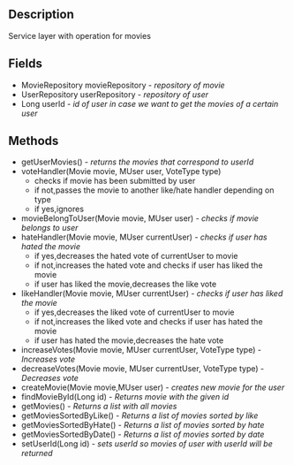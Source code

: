 ## Description
Service layer with operation for movies

## Fields
* MovieRepository movieRepository - *repository of movie*
* UserRepository userRepository - *repository of user*
* Long userId - *id of user in case we want to get the movies of a certain user*

## Methods
* getUserMovies() - *returns the movies that correspond to userId*
* voteHandler(Movie movie, MUser user, VoteType type)
    * checks if movie has been submitted by user
    * if not,passes the movie to another like/hate handler depending on type
    * if yes,ignores
* movieBelongToUser(Movie movie, MUser user) - *checks if movie belongs to user*
* hateHandler(Movie movie, MUser currentUser) - *checks if user has hated the movie*
  * if yes,decreases the hated vote of currentUser to movie
  * if not,increases the hated vote and checks if user has liked the movie
  * if user has liked the movie,decreases the like vote
* likeHandler(Movie movie, MUser currentUser) - *checks if user has liked the movie*
  * if yes,decreases the liked vote of currentUser to movie
  * if not,increases the liked vote and checks if user has hated the movie
  * if user has hated the movie,decreases the hate vote
* increaseVotes(Movie movie, MUser currentUser, VoteType type) - *Increases vote*
* decreaseVotes(Movie movie, MUser currentUser, VoteType type) - *Decreases vote*
* createMovie(Movie movie,MUser user) - *creates new movie for the user*
* findMovieById(Long id) - *Returns movie with the given id*
* getMovies() - *Returns a list with all movies*
* getMoviesSortedByLike() - *Returns a list of movies sorted by like*
* getMoviesSortedByHate() - *Returns a list of movies sorted by hate*
* getMoviesSortedByDate() - *Returns a list of movies sorted by date*
* setUserId(Long id) - *sets userId so movies of user with userId will be returned*
